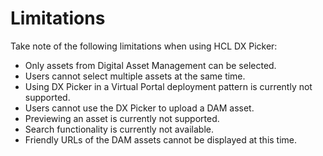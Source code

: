 # Limitations

Take note of the following limitations when using HCL DX Picker:

- Only assets from Digital Asset Management can be selected.
- Users cannot select multiple assets at the same time.
- Using DX Picker in a Virtual Portal deployment pattern is currently not supported. 
- Users cannot use the DX Picker to upload a DAM asset.
- Previewing an asset is currently not supported.
- Search functionality is currently not available.
- Friendly URLs of the DAM assets cannot be displayed at this time.
